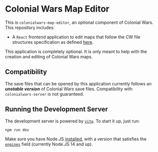 # Colonial Wars Map Editor
This is ``colonialwars-map-editor``, an optional component of Colonial Wars.
This repository includes:
- A ``React`` frontend application to edit maps that follow the CW file structures
specification as defined [here](
  https://github.com/Take-Some-Bytes/specifications/blob/main/colonialwars/cw-file-structures.md
).

This application is completely optional. It is only meant to help with the creation and
editing of Colonial Wars maps.

## Compatibility
The save files that can be opened by this application currently follows an ***unstable version***
of Colonial Wars save files. Compatibility with ``colonialwars-server`` is not guaranteed.

## Running the Development Server
The development server is powered by [``vite``](https://npmjs.com/package/vite).
To start it up, just run:
```sh
npm run dev
```

Make sure you have Node.JS [installed](https://nodejs.org), with a version that satisfies
the [``engines``](https://github.com/Take-Some-Bytes/colonialwars-client/blob/main/package.json#L26)
field (currently Node.JS 14 and up).
